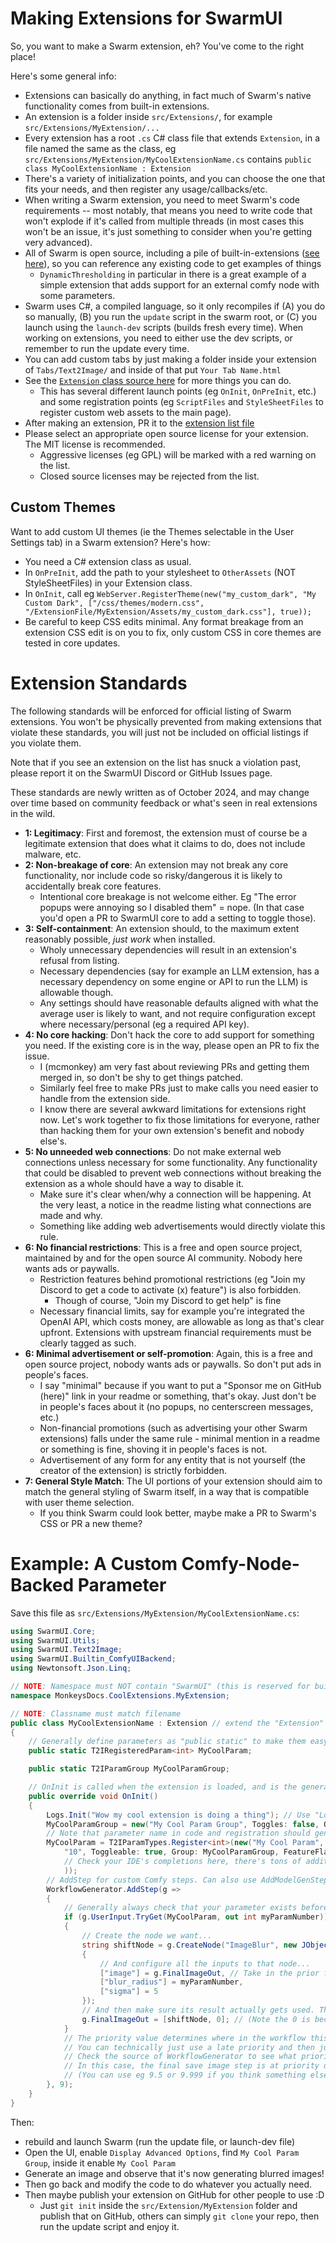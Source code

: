 # Making Extensions for SwarmUI

So, you want to make a Swarm extension, eh? You've come to the right place!

Here's some general info:

- Extensions can basically do anything, in fact much of Swarm's native functionality comes from built-in extensions.
- An extension is a folder inside `src/Extensions/`, for example `src/Extensions/MyExtension/...`
- Every extension has a root `.cs` C# class file that extends `Extension`, in a file named the same as the class, eg `src/Extensions/MyExtension/MyCoolExtensionName.cs` contains `public class MyCoolExtensionName : Extension`
- There's a variety of initialization points, and you can choose the one that fits your needs, and then register any usage/callbacks/etc.
- When writing a Swarm extension, you need to meet Swarm's code requirements -- most notably, that means you need to write code that won't explode if it's called from multiple threads (in most cases this won't be an issue, it's just something to consider when you're getting very advanced).
- All of Swarm is open source, including a pile of built-in-extensions ([see here](https://github.com/mcmonkeyprojects/SwarmUI/tree/master/src/BuiltinExtensions)), so you can reference any existing code to get examples of things
    - `DynamicThresholding` in particular in there is a great example of a simple extension that adds support for an external comfy node with some parameters.
- Swarm uses C#, a compiled language, so it only recompiles if (A) you do so manually, (B) you run the `update` script in the swarm root, or (C) you launch using the `launch-dev` scripts (builds fresh every time). When working on extensions, you need to either use the dev scripts, or remember to run the update every time.
- You can add custom tabs by just making a folder inside your extension of `Tabs/Text2Image/` and inside of that put `Your Tab Name.html`
- See the [`Extension` class source here](https://github.com/mcmonkeyprojects/SwarmUI/blob/master/src/Core/Extension.cs) for more things you can do.
    - This has several different launch points (eg `OnInit`, `OnPreInit`, etc.) and some registration points (eg `ScriptFiles` and `StyleSheetFiles` to register custom web assets to the main page).
- After making an extension, PR it to the [extension list file](https://github.com/mcmonkeyprojects/SwarmUI/blob/master/launchtools/extension_list.fds)
- Please select an appropriate open source license for your extension. The MIT license is recommended.
    - Aggressive licenses (eg GPL) will be marked with a red warning on the list.
    - Closed source licenses may be rejected from the list.

## Custom Themes

Want to add custom UI themes (ie the Themes selectable in the User Settings tab) in a Swarm extension? Here's how:

- You need a C# extension class as usual.
- In `OnPreInit`, add the path to your stylesheet to `OtherAssets` (NOT StyleSheetFiles) in your Extension class.
- In `OnInit`, call eg `WebServer.RegisterTheme(new("my_custom_dark", "My Custom Dark", ["/css/themes/modern.css", "/ExtensionFile/MyExtension/Assets/my_custom_dark.css"], true));`
- Be careful to keep CSS edits minimal. Any format breakage from an extension CSS edit is on you to fix, only custom CSS in core themes are tested in core updates.

# Extension Standards

The following standards will be enforced for official listing of Swarm extensions. You won't be physically prevented from making extensions that violate these standards, you will just not be included on official listings if you violate them.

Note that if you see an extension on the list has snuck a violation past, please report it on the SwarmUI Discord or GitHub Issues page.

These standards are newly written as of October 2024, and may change over time based on community feedback or what's seen in real extensions in the wild.

- **1: Legitimacy**: First and foremost, the extension must of course be a legitimate extension that does what it claims to do, does not include malware, etc.
- **2: Non-breakage of core**: An extension may not break any core functionality, nor include code so risky/dangerous it is likely to accidentally break core features.
    - Intentional core breakage is not welcome either. Eg "The error popups were annoying so I disabled them" = nope. (In that case you'd open a PR to SwarmUI core to add a setting to toggle those).
- **3: Self-containment**: An extension should, to the maximum extent reasonably possible, *just work* when installed.
    - Wholy unnecessary dependencies will result in an extension's refusal from listing.
    - Necessary dependencies (say for example an LLM extension, has a necessary dependency on some engine or API to run the LLM) is allowable though.
    - Any settings should have reasonable defaults aligned with what the average user is likely to want, and not require configuration except where necessary/personal (eg a required API key).
- **4: No core hacking**: Don't hack the core to add support for something you need. If the existing core is in the way, please open an PR to fix the issue.
    - I (mcmonkey) am very fast about reviewing PRs and getting them merged in, so don't be shy to get things patched.
    - Similarly feel free to make PRs just to make calls you need easier to handle from the extension side.
    - I know there are several awkward limitations for extensions right now. Let's work together to fix those limitations for everyone, rather than hacking them for your own extension's benefit and nobody else's.
- **5: No unneeded web connections**: Do not make external web connections unless necessary for some functionality. Any functionality that could be disabled to prevent web connections without breaking the extension as a whole should have a way to disable it.
    - Make sure it's clear when/why a connection will be happening. At the very least, a notice in the readme listing what connections are made and why.
    - Something like adding web advertisements would directly violate this rule.
- **6: No financial restrictions**: This is a free and open source project, maintained by and for the open source AI community. Nobody here wants ads or paywalls.
    - Restriction features behind promotional restrictions (eg "Join my Discord to get a code to activate (x) feature") is also forbidden.
        - Though of course, "Join my Discord to get help" is fine
    - Necessary financial limits, say for example you're integrated the OpenAI API, which costs money, are allowable as long as that's clear upfront. Extensions with upstream financial requirements must be clearly tagged as such.
- **6: Minimal advertisement or self-promotion**: Again, this is a free and open source project, nobody wants ads or paywalls. So don't put ads in people's faces.
    - I say "minimal" because if you want to put a "Sponsor me on GitHub (here)" link in your readme or something, that's okay. Just don't be in people's faces about it (no popups, no centerscreen messages, etc.)
    - Non-financial promotions (such as advertising your other Swarm extensions) falls under the same rule - minimal mention in a readme or something is fine, shoving it in people's faces is not.
    - Advertisement of any form for any entity that is not yourself (the creator of the extension) is strictly forbidden.
- **7: General Style Match**: The UI portions of your extension should aim to match the general styling of Swarm itself, in a way that is compatible with user theme selection.
    - If you think Swarm could look better, maybe make a PR to Swarm's CSS or PR a new theme?

# Example: A Custom Comfy-Node-Backed Parameter

Save this file as `src/Extensions/MyExtension/MyCoolExtensionName.cs`:

```cs
using SwarmUI.Core;
using SwarmUI.Utils;
using SwarmUI.Text2Image;
using SwarmUI.Builtin_ComfyUIBackend;
using Newtonsoft.Json.Linq;

// NOTE: Namespace must NOT contain "SwarmUI" (this is reserved for built-ins)
namespace MonkeysDocs.CoolExtensions.MyExtension;

// NOTE: Classname must match filename
public class MyCoolExtensionName : Extension // extend the "Extension" class in Swarm Core
{
    // Generally define parameters as "public static" to make them easy to access in other code, actual registration is done in OnInit
    public static T2IRegisteredParam<int> MyCoolParam;

    public static T2IParamGroup MyCoolParamGroup;

    // OnInit is called when the extension is loaded, and is the general place to register most things
    public override void OnInit()
    {
        Logs.Init("Wow my cool extension is doing a thing"); // Use "Logs" for any/all logging.
        MyCoolParamGroup = new("My Cool Param Group", Toggles: false, Open: false, IsAdvanced: true);
        // Note that parameter name in code and registration should generally match (for simple clarity).
        MyCoolParam = T2IParamTypes.Register<int>(new("My Cool Param", "Some description about my cool parameter here. This demo blurs the final image.",
            "10", Toggleable: true, Group: MyCoolParamGroup, FeatureFlag: "comfyui" // "comfyui" feature flag for parameters that require ComfyUI
            // Check your IDE's completions here, there's tons of additional options. Look inside the T2IParamTypes to see how other params are registered.
            ));
        // AddStep for custom Comfy steps. Can also use AddModelGenStep for custom model configuration steps.
        WorkflowGenerator.AddStep(g =>
        {
            // Generally always check that your parameter exists before doing anything (so you don't infect unrelated generations unless the user wants your feature running)
            if (g.UserInput.TryGet(MyCoolParam, out int myParamNumber))
            {
                // Create the node we want...
                string shiftNode = g.CreateNode("ImageBlur", new JObject()
                {
                    // And configure all the inputs to that node...
                    ["image"] = g.FinalImageOut, // Take in the prior final image value
                    ["blur_radius"] = myParamNumber,
                    ["sigma"] = 5
                });
                // And then make sure its result actually gets used. The final save image uses 'FinalImageOut' to identify what to save, so just update that.
                g.FinalImageOut = [shiftNode, 0]; // (Note the 0 is because some nodes have multiple outputs, so 0 means use the first output)
            }
            // The priority value determines where in the workflow this will process.
            // You can technically just use a late priority and then just modify the workflow at will, but it's best to run at the appropriate time.
            // Check the source of WorkflowGenerator to see what priorities are what.
            // In this case, the final save image step is at priority of "10", so we run at "9", ie just before that.
            // (You can use eg 9.5 or 9.999 if you think something else is running at 9 and you need to be after it).
        }, 9);
    }
}
```

Then:
- rebuild and launch Swarm (run the update file, or launch-dev file)
- Open the UI, enable `Display Advanced Options`, find `My Cool Param Group`, inside it enable `My Cool Param`
- Generate an image and observe that it's now generating blurred images!
- Then go back and modify the code to do whatever you actually need.
- Then maybe publish your extension on GitHub for other people to use :D
    - Just `git init` inside the `src/Extension/MyExtension` folder and publish that on GitHub, others can simply `git clone` your repo, then run the update script and enjoy it.
